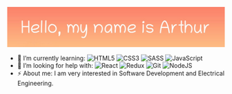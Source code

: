 ![Arthur](arthur_greeting1.png)
<!--
**ArthurGC/ArthurGC** is a ✨ _special_ ✨ repository because its `README.md` (this file) appears on your GitHub profile.-->


- 🌱 I’m currently learning:  ![HTML5](https://img.shields.io/badge/-HTML5-E34F26?style=plastic&logo=html5&logoColor=white)
  ![CSS3](https://img.shields.io/badge/-CSS3-1572B6?style=plastic&logo=css3)
  ![SASS](https://img.shields.io/badge/-Sass-CC6699?style=flat-square&logo=sass&logoColor=white)
  ![JavaScript](https://img.shields.io/badge/-JavaScript-black?style=plastic&logo=javascript)
- 🤔 I’m looking for help with: ![React](https://img.shields.io/badge/-React-45b8d8?style=flat-square&logo=react&logoColor=white) 
  ![Redux](https://img.shields.io/badge/-Redux-764ABC?style=flat-square&logo=redux&logoColor=white)
  ![Git](https://img.shields.io/badge/-Git-black?style=plastic&logo=git)
  ![NodeJS](https://img.shields.io/badge/-Nodejs-43853d?style=flat-square&logo=Node.js&logoColor=white)
- ⚡ About me: I am very interested in Software Development and Electrical Engineering.

